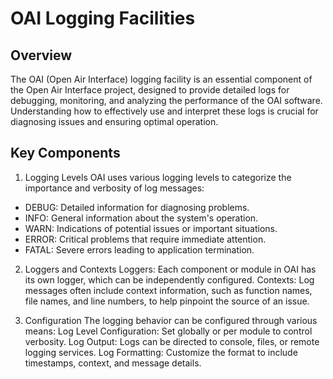 # OAI Logging Facilities

## Overview
The OAI (Open Air Interface) logging facility is an essential component of the Open Air Interface project, designed to provide detailed logs for debugging, monitoring, and analyzing the performance of the OAI software. Understanding how to effectively use and interpret these logs is crucial for diagnosing issues and ensuring optimal operation.

## Key Components
  1. Logging Levels
  OAI uses various logging levels to categorize the importance and verbosity of log messages:
  * DEBUG: Detailed information for diagnosing problems.
  * INFO: General information about the system's operation.
  * WARN: Indications of potential issues or important situations.
  * ERROR: Critical problems that require immediate attention.
  * FATAL: Severe errors leading to application termination.

  2. Loggers and Contexts
  Loggers: Each component or module in OAI has its own logger, which can be independently configured.
  Contexts: Log messages often include context information, such as function names, file names, and line numbers, to help pinpoint the source of an issue.

  3. Configuration
  The logging behavior can be configured through various means:
    Log Level Configuration: Set globally or per module to control verbosity.
    Log Output: Logs can be directed to console, files, or remote logging services.
    Log Formatting: Customize the format to include timestamps, context, and message details.

